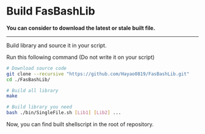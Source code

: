 # Build FasBashLib


**You can consider to download the latest or stale built file.**

****

Build library and source it in your script.

Run this following command (Do not write it on your script)

```bash
# Download source code
git clone --recursive "https://github.com/Hayao0819/FasBashLib.git"
cd ./FasBashLib/

# Build all library
make

# Build library you need
bash ./bin/SingleFile.sh [Lib1] [Lib2] ...
```

Now, you can find built shellscript in the root of repository.
